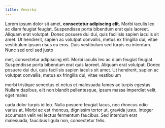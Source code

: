 ```yaml
---
title: Veverka
---
```


Lorem ipsum dolor sit amet, **consectetur adipiscing elit**. Morbi iaculis leo ac diam feugiat feugiat. Suspendisse porta bibendum erat quis laoreet. Aliquam erat volutpat. Donec posuere dui dui, quis facilisis sapien iaculis sit amet. Ut hendrerit, sapien ac volutpat convallis, metus ex fringilla dui, vitae vestibulum ipsum risus eu eros. Duis vestibulum sed turpis eu interdum. Nunc sed orci sed justo 

 met, consectetur adipiscing elit. Morbi iaculis leo ac diam feugiat feugiat. Suspendisse porta bibendum erat quis laoreet. Aliquam erat volutpat. Donec posuere dui dui, quis facilisis sapien iaculis sit amet. Ut hendrerit, sapien ac volutpat convallis, metus ex fringilla dui, vitae vestibulum 

morbi tristique senectus et netus et malesuada fames ac turpis egestas. Nullam dapibus, elit non blandit pellentesque, ipsum massa imperdiet velit, eget males


uada dolor turpis id leo. Nulla posuere feugiat lacus, nec rhoncus odio varius at. Morbi ac est rhoncus, dignissim tortor ut, gravida justo. Integer accumsan velit vel lectus fermentum faucibus. Sed interdum erat malesuada, faucibus ligula non, consectetur felis.
